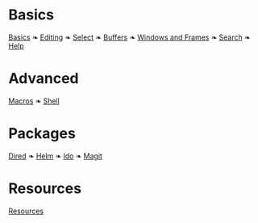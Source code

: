# Basics

[Basics](basics.md) ❧ [Editing](editing.md) ❧ [Select](select.md) ❧ [Buffers](buffer.md) ❧ [Windows and Frames](windows.md) ❧ [Search](search.md) ❧ [Help](help.md)

# Advanced

[Macros](macros.md) ❧ [Shell](shell.md)

# Packages

[Dired](packages/dired.md) ❧ [Helm](packages/helm.md) ❧ [Ido](packages/ido.md) ❧ [Magit](packages/magit.md)

# Resources 

[Resources](resources.md)
